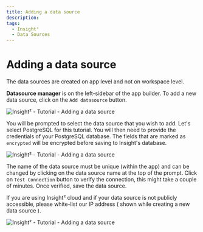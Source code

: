 ```yaml
---
title: Adding a data source
description: 
tags:
  - Insight²
  - Data Sources
---
```


# Adding a data source


The data sources are created on app level and not on workspace level.


**Datasource manager** is on the left-sidebar of the app builder. To add a new data source, click on the `Add datasource` button.



![Insight² - Tutorial - Adding a data source](/_images/insight2/datasource-reference/postgresql/AddingDatasource_1.png)



You will be prompted to select the data source that you wish to add. Let's select PostgreSQL for this tutorial. You will then need to provide the credentials of your PostgreSQL database. The fields that are marked as `encrypted` will be encrypted before saving to Insight's database.



![Insight² - Tutorial - Adding a data source](/_images/insight2/datasource-reference/postgresql/AddingDatasource_2.png)



The name of the data source must be unique (within the app) and can be changed by clicking on the data source name at the top of the prompt. Click on `Test Connection` button to verify the connection, this might take a couple of minutes. Once verified, save the data source.


If you are using Insight² cloud and if your data source is not publicly accessible, please white-list our IP address ( shown while creating a new data source ).




![Insight² - Tutorial - Adding a data source](/_images/insight2/datasource-reference/postgresql/AddingDatasource_3.png)


